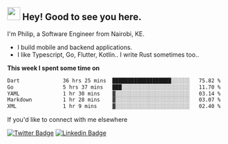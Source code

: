 <h2><img src="https://slackmojis.com/emojis/3643-cool-doge/download" width="30"/> Hey! Good to see you here.</h2>

<p>I'm Philip, a Software Engineer from Nairobi, KE. 

- I build mobile and backend applications.
- I like Typescript, Go, Flutter, Kotlin.. I write Rust sometimes too..</p>

**This week I spent some time on**
<!--START_SECTION:waka-->

```txt
Dart              36 hrs 25 mins  ███████████████████░░░░░░   75.82 %
Go                5 hrs 37 mins   ███░░░░░░░░░░░░░░░░░░░░░░   11.70 %
YAML              1 hr 30 mins    ▓░░░░░░░░░░░░░░░░░░░░░░░░   03.14 %
Markdown          1 hr 28 mins    ▓░░░░░░░░░░░░░░░░░░░░░░░░   03.07 %
XML               1 hr 9 mins     ▓░░░░░░░░░░░░░░░░░░░░░░░░   02.40 %
```

<!--END_SECTION:waka-->

If you'd like to connect with me elsewhere

[![Twitter Badge](https://img.shields.io/badge/-Twitter-1ca0f1?style=flat-square&labelColor=1ca0f1&logo=twitter&logoColor=white&link=https://twitter.com/_diogorodrigues)](https://twitter.com/kimathiphil)  [![Linkedin Badge](https://img.shields.io/badge/-LinkedIn-blue?style=flat-square&logo=Linkedin&logoColor=white&link=https://www.linkedin.com/in/philip-kimathi-2604a9114/)](https://www.linkedin.com/in/philip-kimathi-2604a9114/)
